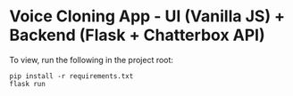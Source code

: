 # Voice Cloning App - UI (Vanilla JS) + Backend (Flask + Chatterbox API)

To view, run the following in the project root:
```
pip install -r requirements.txt
flask run
```
